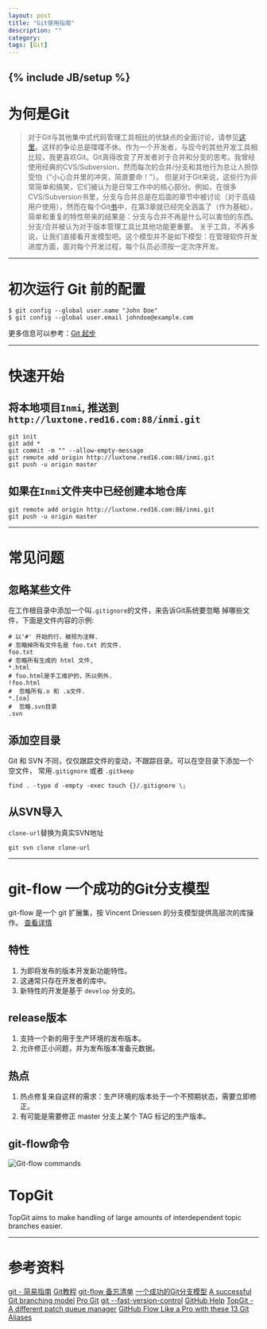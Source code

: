 ```yaml
---
layout: post
title: "Git使用指南"
description: ""
category:
tags: [Git]
---
```

{% include JB/setup %}
---

# 为何是Git

> 对于Git与其他集中式代码管理工具相比的优缺点的全面讨论，请参见[这里](https://git.wiki.kernel.org/index.php/GitSvnComparsion)。这样的争论总是喋喋不休。作为一个开发者，与现今的其他开发工具相比较，我更喜欢Git。Git真得改变了开发者对于合并和分支的思考。我曾经使用经典的CVS/Subversion，然而每次的合并/分支和其他行为总让人担惊受怕（“小心合并里的冲突，简直要命！”）。
> 但是对于Git来说，这些行为非常简单和搞笑，它们被认为是日常工作中的核心部分。例如，在很多CVS/Subversion书里，分支与合并总是在后面的章节中被讨论（对于高级用户使用），然而在每个Git[书](https://pragprog.com/book/tsgit/pragmatic-version-control-using-git)中，在第3章就已经完全涵盖了（作为基础）。
> 简单和重复的特性带来的结果是：分支与合并不再是什么可以害怕的东西。分支/合并被认为对于版本管理工具比其他功能更重要。
关于工具，不再多说，让我们直接看开发模型吧。这个模型并不是如下模型：在管理软件开发进度方面，面对每个开发过程，每个队员必须按一定次序开发。

----------------------------

# 初次运行 Git 前的配置

    $ git config --global user.name "John Doe"
    $ git config --global user.email johndoe@example.com

更多信息可以参考：[Git 起步](http://git-scm.com/book/zh/v1/%E8%B5%B7%E6%AD%A5-%E5%88%9D%E6%AC%A1%E8%BF%90%E8%A1%8C-Git-%E5%89%8D%E7%9A%84%E9%85%8D%E7%BD%AE)

----------------------------

# 快速开始

## 将本地项目`Inmi`, 推送到`http://luxtone.red16.com:88/inmi.git`

    git init
    git add *
    git commit -m "" --allow-empty-message
    git remote add origin http://luxtone.red16.com:88/inmi.git
    git push -u origin master

## 如果在`Inmi`文件夹中已经创建本地仓库

    git remote add origin http://luxtone.red16.com:88/inmi.git
    git push -u origin master

---

# 常见问题

## 忽略某些文件

在工作根目录中添加一个叫`.gitignore`的文件，来告诉Git系统要忽略 掉哪些文件，下面是文件内容的示例:

    # 以'#' 开始的行，被视为注释.
    # 忽略掉所有文件名是 foo.txt 的文件.
    foo.txt
    # 忽略所有生成的 html 文件,
    *.html
    # foo.html是手工维护的，所以例外.
    !foo.html
    #  忽略所有.o 和 .a文件.
    *.[oa]
    #  忽略.svn目录
    .svn

## 添加空目录

Git 和 SVN 不同，仅仅跟踪文件的变动，不跟踪目录。可以在空目录下添加一个空文件， 常用`.gitignore` 或者 `.gitkeep`

`find . -type d -empty -exec touch {}/.gitignore \;`

## 从SVN导入
`clone-url`替换为真实SVN地址

`git svn clone clone-url`

----------------------------

# git-flow 一个成功的Git分支模型
git-flow 是一个 git 扩展集，按 Vincent Driessen 的分支模型提供高层次的库操作。 [查看详情](http://nvie.com/posts/a-successful-git-branching-model/)

## 特性

1. 为即将发布的版本开发新功能特性。
2. 这通常只存在开发者的库中。
3. 新特性的开发是基于 `develop` 分支的。

## release版本

1. 支持一个新的用于生产环境的发布版本。
2. 允许修正小问题，并为发布版本准备元数据。

## 热点

1. 热点修复来自这样的需求：生产环境的版本处于一个不预期状态，需要立即修正。
2. 有可能是需要修正 master 分支上某个 TAG 标记的生产版本。

## git-flow命令

![Git-flow commands](/assets/image/git-flow-commands.png)

# TopGit

TopGit aims to make handling of large amounts of interdependent topic
branches easier.

---

# 参考资料
[git - 简易指南](http://www.bootcss.com/p/git-guide/)
[Git教程](http://www.liaoxuefeng.com/wiki/0013739516305929606dd18361248578c67b8067c8c017b000)
[git-flow 备忘清单](http://danielkummer.github.io/git-flow-cheatsheet/index.zh_CN.html)
[一个成功的Git分支模型](http://www.juvenxu.com/2010/11/28/a-successful-git-branching-model/)
[A successful Git branching model](http://nvie.com/posts/a-successful-git-branching-model/)
[Pro Git](http://git-scm.com/book/zh/v1)
[git --fast-version-control](http://git-scm.com/doc)
[GitHub Help](https://help.github.com/)
[TopGit - A different patch queue manager](https://github.com/greenrd/topgit)
[GitHub Flow Like a Pro with these 13 Git Aliases](http://haacked.com/archive/2014/07/28/github-flow-aliases/)
